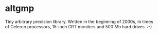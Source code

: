 altgmp
======

Tiny arbitrary precision library. Written in the beginning of 2000s, in times of Celeron processors, 15-inch CRT monitors and 500 Mb hard drives. :-)

